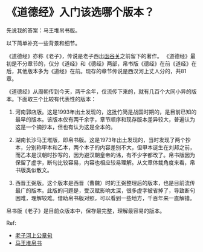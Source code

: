 # 《道德经》入门该选哪个版本？

先说我的答案：马王堆帛书版。

以下简单补充一些背景和细节。

《道德经》亦称《老子》，传说是老子西出[函谷关](https://zh.wikipedia.org/wiki/%E5%87%BD%E8%B0%B7%E5%85%B3)之前留下的著作。
《道德经》最初是不分章节的，仅分《道经》和《德经》两部，帛书版《德经》在前《道经》在后，其他版本多为《道经》在前。现存的章节传说是西汉河上丈人分的，共81章。

《道德经》从周朝传到今天，两千余年，仅流传下来的，就有几百个大同小异的版本。下面取三个比较有代表性的版本：

1. 河南郭店版。这是1993年出土发现的，这批竹简是战国时期的，是目前已知的最早的版本。该版本仅有两千余字，章节顺序和现存版本差异较大，普遍认为这是一个摘抄本，但也有认为这是全本的。

1. 湖南长沙马王堆版，即帛书版。这是1973年出土发现的，当时发现了两个抄本，分别称甲本和乙本，两个本子的内容差别不大，但甲本诞生在刘邦之前，而乙本是汉朝时抄写的，因为避汉朝皇帝的讳，有不少字都改了。帛书版因为保留了虚字，断句比较容易，内容也相应较易理解。从文章体裁角度来看，帛书版类似散文。

1. 西晋王弼版。这个版本是西晋（曹魏）时的王弼整理后的版本，也是目前流传最广的版本。此版的问题是，受汉赋影响太深，很多虚字被省掉了，导致断句困难，理解较难。借助帛书版对照，可以看到一些地方，千百年来一直解错。

帛书版《老子》是目前众版本中，保存最完整，理解最容易的版本。

Ref:
* [老子河上公章句](https://zh.wikipedia.org/wiki/%E8%80%81%E5%AD%90%E6%B2%B3%E4%B8%8A%E5%85%AC%E7%AB%A0%E5%8F%A5)
* [马王堆帛书](https://zh.wikipedia.org/wiki/%E9%A9%AC%E7%8E%8B%E5%A0%86%E5%B8%9B%E4%B9%A6)
